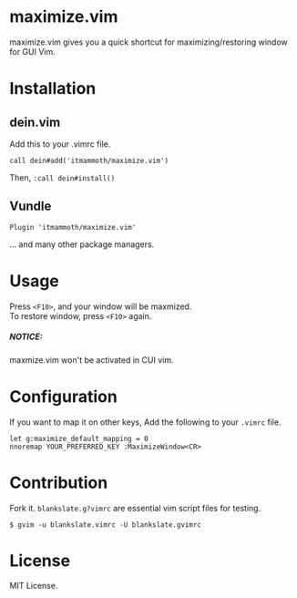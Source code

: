 # maximize.vim

maximize.vim gives you a quick shortcut for maximizing/restoring window for GUI Vim.

# Installation

## dein.vim
Add this to your .vimrc file.

    call dein#add('itmammoth/maximize.vim')

Then, `:call dein#install()`

## Vundle

    Plugin 'itmammoth/maximize.vim'

... and many other package managers.

# Usage

Press `<F10>`, and your window will be maxmized.  
To restore window, press `<F10>` again.

##### NOTICE:
maxmize.vim won't be activated in CUI vim.

# Configuration
If you want to map it on other keys, Add the following to your `.vimrc` file.

    let g:maximize_default_mapping = 0
    nnoremap YOUR_PREFERRED_KEY :MaximizeWindow<CR>

# Contribution

Fork it. `blankslate.g?vimrc` are essential vim script files for testing.

    $ gvim -u blankslate.vimrc -U blankslate.gvimrc

# License

MIT License.
